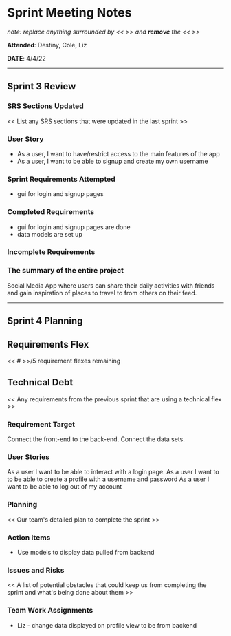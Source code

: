 # Sprint Meeting Notes

*note: replace anything surrounded by << >> and **remove** the << >>*

**Attended**: Destiny, Cole, Liz

**DATE**: 4/4/22

***

## Sprint 3 Review

### SRS Sections Updated

<< List any SRS sections that were updated in the last sprint >>

### User Story

- As a user, I want to have/restrict access to the main features of the app
- As a user, I want to be able to signup and create my own username

### Sprint Requirements Attempted

- gui for login and signup pages

### Completed Requirements

- gui for login and signup pages are done
- data models are set up

### Incomplete Requirements


### The summary of the entire project

Social Media App where users can share their daily activities with friends and gain inspiration of places to travel to from others on their feed.

***

## Sprint 4 Planning

## Requirements Flex

<< # >>/5 requirement flexes remaining

## Technical Debt

<< Any requirements from the previous sprint that are using a technical flex >>

### Requirement Target

Connect the front-end to the back-end. Connect the data sets.

### User Stories

As a user I want to be able to interact with a login page.
As a user I want to to be able to create a profile with a username and password
As a user I want to be able to log out of my account

### Planning

<< Our team's detailed plan to complete the sprint >>

### Action Items

- Use models to display data pulled from backend

### Issues and Risks

<< A list of potential obstacles that could keep us from completing the sprint and what's being done about them >>

### Team Work Assignments

- Liz  - change data displayed on profile view to be from backend
